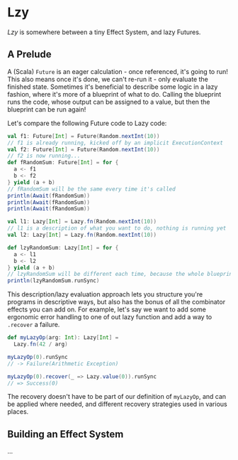 # Lzy

*Lzy* is somewhere between a tiny Effect System, and lazy Futures.

## A Prelude

A (Scala) `Future` is an eager calculation - once referenced, it's going to run! This also means once it's done, we
can't re-run it - only evaluate the finished state. Sometimes it's beneficial to describe some logic in a lazy fashion,
where it's more of a blueprint of what to do. Calling the blueprint runs the code, whose output can be assigned to a
value, but then the blueprint can be run again!

Let's compare the following Future code to Lazy code:

```scala
val f1: Future[Int] = Future(Random.nextInt(10))
// f1 is already running, kicked off by an implicit ExecutionContext
val f2: Future[Int] = Future(Random.nextInt(10))
// f2 is now running...
def fRandomSum: Future[Int] = for {
  a <- f1
  b <- f2
} yield (a + b)
// fRandomSum will be the same every time it's called
println(Await(fRandomSum))
println(Await(fRandomSum))
println(Await(fRandomSum))
```

```scala
val l1: Lazy[Int] = Lazy.fn(Random.nextInt(10))
// l1 is a description of what you want to do, nothing is running yet 
val l2: Lazy[Int] = Lazy.fn(Random.nextInt(10))

def lzyRandomSum: Lazy[Int] = for {
  a <- l1
  b <- l2
} yield (a + b)
// lzyRandomSum will be different each time, because the whole blueprint is evaluated on each call
println(lzyRandomSum.runSync)
```

This description/lazy evaluation approach lets you structure you're programs in descriptive ways, but also has the
bonus of all the combinator effects you can add on. For example, let's say we want to add some ergonomic error handling
to one of out lazy function and add a way to `.recover` a failure.

```scala
def myLazyOp(arg: Int): Lazy[Int] =
  Lazy.fn(42 / arg)

myLazyOp(0).runSync
// -> Failure(Arithmetic Exception)

myLazyOp(0).recover(_ => Lazy.value(0)).runSync
// => Success(0)
```

The recovery doesn't have to be part of our definition of `myLazyOp`, and can be applied where needed, and different
recovery strategies used in various places.

## Building an Effect System

...